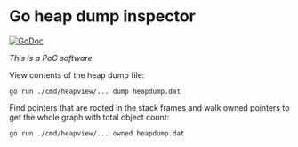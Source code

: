 # Go heap dump inspector

[![GoDoc](https://godoc.org/github.com/alexey-medvedchikov/go-heapview?status.svg)](https://pkg.go.dev/github.com/alexey-medvedchikov/go-heapview)

*This is a PoC software*

View contents of the heap dump file:

```shell
go run ./cmd/heapview/... dump heapdump.dat
```

Find pointers that are rooted in the stack frames and walk owned pointers to get the whole graph with total object count:

```shell
go run ./cmd/heapview/... owned heapdump.dat
```
